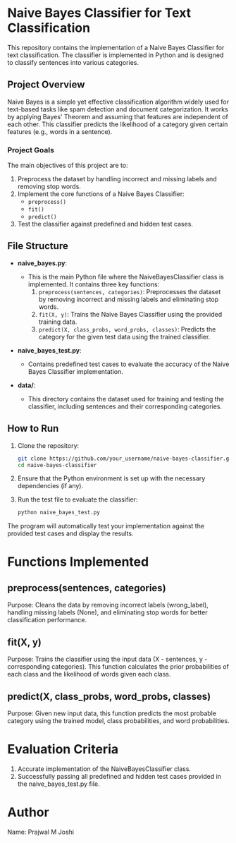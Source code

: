 # Naive Bayes Classifier for Text Classification

This repository contains the implementation of a Naive Bayes Classifier for text classification. The classifier is implemented in Python and is designed to classify sentences into various categories.

## **Project Overview**
Naive Bayes is a simple yet effective classification algorithm widely used for text-based tasks like spam detection and document categorization. It works by applying Bayes' Theorem and assuming that features are independent of each other. This classifier predicts the likelihood of a category given certain features (e.g., words in a sentence).

### **Project Goals**
The main objectives of this project are to:
1. Preprocess the dataset by handling incorrect and missing labels and removing stop words.
2. Implement the core functions of a Naive Bayes Classifier:
   - `preprocess()`
   - `fit()`
   - `predict()`
3. Test the classifier against predefined and hidden test cases.

## **File Structure**
- **naive_bayes.py**: 
  - This is the main Python file where the NaiveBayesClassifier class is implemented. It contains three key functions:
    1. `preprocess(sentences, categories)`: Preprocesses the dataset by removing incorrect and missing labels and eliminating stop words.
    2. `fit(X, y)`: Trains the Naive Bayes Classifier using the provided training data.
    3. `predict(X, class_probs, word_probs, classes)`: Predicts the category for the given test data using the trained classifier.

- **naive_bayes_test.py**:
  - Contains predefined test cases to evaluate the accuracy of the Naive Bayes Classifier implementation.

- **data/**:
  - This directory contains the dataset used for training and testing the classifier, including sentences and their corresponding categories.

## **How to Run**

1. Clone the repository:
   ```bash
   git clone https://github.com/your_username/naive-bayes-classifier.git
   cd naive-bayes-classifier
   ```
2. Ensure that the Python environment is set up with the necessary dependencies (if any).

3. Run the test file to evaluate the classifier:
    ```bash
    python naive_bayes_test.py
    ```

The program will automatically test your implementation against the provided test cases and display the results.

# Functions Implemented

## preprocess(sentences, categories)
Purpose: Cleans the data by removing incorrect labels (wrong_label), handling missing labels (None), and eliminating stop words for better classification performance.

## fit(X, y)
Purpose: Trains the classifier using the input data (X - sentences, y - corresponding categories). This function calculates the prior probabilities of each class and the likelihood of words given each class.

## predict(X, class_probs, word_probs, classes)
Purpose: Given new input data, this function predicts the most probable category using the trained model, class probabilities, and word probabilities.

# Evaluation Criteria
1. Accurate implementation of the NaiveBayesClassifier class.
2. Successfully passing all predefined and hidden test cases provided in the naive_bayes_test.py file.

# Author
Name: Prajwal M Joshi
